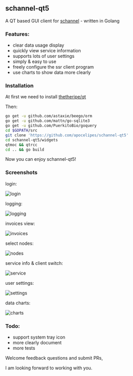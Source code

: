 ## schannel-qt5
A QT based GUI client for [schannel](https://schannel.net/) - written in Golang

### Features:
- clear data usage display
- quickly view service information
- supports lots of user settings
- simply & easy to use
- freely configure the ssr client program
- use charts to show data more clearly

### Installation
At first we need to install [thetheripe/qt](https://github.com/therecipe/qt)

Then:
```bash
go get -u github.com/astaxie/beego/orm
go get -u github.com/mattn/go-sqlite3
go get -u github.com/PuerkitoBio/goquery
cd $GOPATH/src
git clone 'https://github.com/apocelipes/schannel-qt5'
cd schannel-qt5/widgets
qtmoc && qtrcc 
cd .. && go build
```

Now you can enjoy schannel-qt5!

### Screenshots
login:

![login](screenshots/login.png)

logging:

![logging](screenshots/logging.png)

invoices view:

![invoices](screenshots/invoices.png)

select nodes:

![nodes](screenshots/nodes.png)

service info & client switch:

![service](screenshots/service.webp)

user settings:

![settings](screenshots/settings.png)

data charts:

![charts](screenshots/charts.png)

### Todo:
- support system tray icon
- more clearly document
- more tests

Welcome feedback questions and submit PRs,

I am looking forward to working with you.